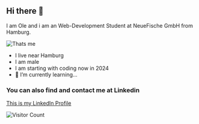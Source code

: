 ## Hi there 👋

I am Ole and i am an Web-Development Student at NeueFische GmbH from Hamburg.

![Thats me](https://media.licdn.com/dms/image/C4D03AQHWt-TV3LYfnA/profile-displayphoto-shrink_200_200/0/1554747820716?e=1724889600&v=beta&t=AE9pyccfevXXwyr4DrzZOvgzOLVB8E-QJwtmiTHUji0)

- I live near Hamburg
- I am male
- I am starting with coding now in 2024
- 🌱 I’m currently learning...

### You can also find and contact me at Linkedin
[This is my LinkedIn Profile](https://www.linkedin.com/in/ole-backhaus/)

![Visitor Count](https://profile-counter.glitch.me/OBackh/count.svg)
<!--Counter from: [https://visitor-badge.glitch.me/#docs](https://x.com/ryanlanciaux/status/1283755637126705152)-->

<!--
**OBackh/OBackH** is a ✨ _special_ ✨ repository because its `README.md` (this file) appears on your GitHub profile.

Here are some ideas to get you started:

- 🔭 I’m currently working on ...
- 🌱 I’m currently learning ...
- 👯 I’m looking to collaborate on ...
- 🤔 I’m looking for help with ...
- 💬 Ask me about ...
- 📫 How to reach me: ...
- 😄 Pronouns: ...
- ⚡ Fun fact: ...
-->
